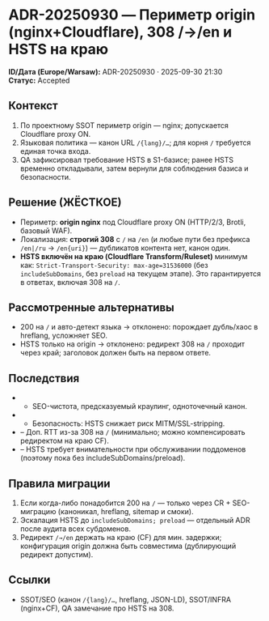 # ADR-20250930 — Периметр origin (nginx+Cloudflare), 308 /→/en и HSTS на краю

**ID/Дата (Europe/Warsaw):** ADR-20250930 · 2025-09-30 21:30  
**Статус:** Accepted

## Контекст
1) По проектному SSOT периметр origin — nginx; допускается Cloudflare proxy ON.  
2) Языковая политика — канон URL `/{lang}/…`; для корня `/` требуется единая точка входа.  
3) QA зафиксировал требование HSTS в S1-базисе; ранее HSTS временно откладывали, затем вернули для соблюдения базиса и безопасности.

## Решение (ЖЁСТКОЕ)
- Периметр: **origin nginx** под Cloudflare proxy ON (HTTP/2/3, Brotli, базовый WAF).  
- Локализация: **строгий 308** с `/` на `/en` (и любые пути без префикса `/en|/ru` → `/en{uri}`) — дубликатов контента нет, канон один.  
- **HSTS включён на краю (Cloudflare Transform/Ruleset)** минимум как:
  `Strict-Transport-Security: max-age=31536000` (без `includeSubDomains`, без `preload` на текущем этапе).
  Это гарантируется в ответах, включая 308 на `/`.

## Рассмотренные альтернативы
- 200 на `/` и авто-детект языка → отклонено: порождает дубль/хаос в hreflang, усложняет SEO.  
- HSTS только на origin → отклонено: редирект 308 на `/` проходит через край; заголовок должен быть на первом ответе.

## Последствия
- + SEO-чистота, предсказуемый краулинг, одноточечный канон.  
- + Безопасность: HSTS снижает риск MITM/SSL-stripping.  
- – Доп. RTT из-за 308 на `/` (минимально; можно компенсировать редиректом на краю CF).  
- – HSTS требует внимательности при обслуживании поддоменов (поэтому пока без includeSubDomains/preload).

## Правила миграции
1) Если когда-либо понадобится 200 на `/` — только через CR + SEO-миграцию (каноникал, hreflang, sitemap и смоки).  
2) Эскалация HSTS до `includeSubDomains; preload` — отдельный ADR после аудита всех субдоменов.  
3) Редирект `/→/en` держать на краю (CF) для мин. задержки; конфигурация origin должна быть совместима (дублирующий редирект допустим).

## Ссылки
- SSOT/SEO (канон `/{lang}/…`, hreflang, JSON-LD), SSOT/INFRA (nginx+CF), QA замечание про HSTS на 308.
